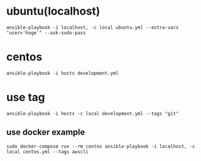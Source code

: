 # ubuntu(localhost)

```
ansible-playbook -i localhost, -c local ubuntu.yml --extra-vars "user='hoge'" --ask-sudo-pass
```

# centos

```
ansible-playbook -i hosts development.yml
```

# use tag

```
ansible-playbook -i hosts -c local development.yml --tags "git"
```

## use docker example

```
sudo docker-compose run --rm centos ansible-playbook -i localhost, -c local centos.yml --tags awscli
```

